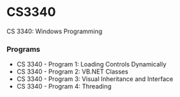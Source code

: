# CS3340
CS 3340: Windows Programming

### Programs
* CS 3340 - Program 1: Loading Controls Dynamically 
* CS 3340 - Program 2: VB.NET Classes 
* CS 3340 - Program 3: Visual Inheritance and Interface 
* CS 3340 - Program 4: Threading
